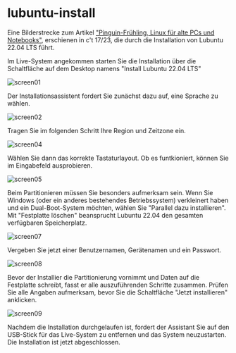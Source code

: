 # lubuntu-install

Eine Bilderstrecke zum Artikel ["Pinguin-Frühling, Linux für alte PCs und Notebooks"](https://www.heise.de/select/ct/2023/17/2314510081783868206), erschienen in c't 17/23, die durch die Installation von Lubuntu 22.04 LTS führt.

Im Live-System angekommen starten Sie die Installation über die Schaltfläche auf dem Desktop namens "Install Lubuntu 22.04 LTS"

![screen01](https://github.com/ndi-ct/lubuntu-install/assets/78471292/ddcbed70-edca-4e56-a977-2cfd7f8e1a3d)

Der Installationsassistent fordert Sie zunächst dazu auf, eine Sprache zu wählen.

![screen02](https://github.com/ndi-ct/lubuntu-install/assets/78471292/575f2104-c71c-4e84-ac22-75e8b4b6d145)

Tragen Sie im folgenden Schritt Ihre Region und Zeitzone ein.

![screen04](https://github.com/ndi-ct/lubuntu-install/assets/78471292/b3627396-cece-4cb2-a87c-0ad052237e0c)

Wählen Sie dann das korrekte Tastaturlayout. Ob es funtkioniert, können Sie im Eingabefeld ausprobieren. 

![screen05](https://github.com/ndi-ct/lubuntu-install/assets/78471292/90432781-a90d-4fad-908e-3d027a44ba29)

Beim Partitionieren müssen Sie besonders aufmerksam sein. Wenn Sie Windows (oder ein anderes bestehendes Betriebssystem) verkleinert haben und ein Dual-Boot-System möchten, wählen Sie "Parallel dazu installieren". Mit "Festplatte löschen" beansprucht Lubuntu 22.04 den gesamten verfügbaren Speicherplatz. 

![screen07](https://github.com/ndi-ct/lubuntu-install/assets/78471292/f7342028-b3ba-4231-9f0b-95396e2dc536)

Vergeben Sie jetzt einer Benutzernamen, Gerätenamen und ein Passwort. 

![screen08](https://github.com/ndi-ct/lubuntu-install/assets/78471292/a0ab9c2d-8c73-47e2-9cb9-ceaca1d216ed)

Bevor der Installier die Partitionierung vornimmt und Daten auf die Festplatte schreibt, fasst er alle auszuführenden Schritte zusammen. Prüfen Sie alle Angaben aufmerksam, bevor Sie die Schaltfläche "Jetzt installieren" anklicken.

![screen09](https://github.com/ndi-ct/lubuntu-install/assets/78471292/3b7f9ee6-6218-4999-a915-53fb050c100a)

Nachdem die Installation durchgelaufen ist, fordert der Assistant Sie auf den USB-Stick für das Live-System zu entfernen und das System neuzustarten. Die Installation ist jetzt abgeschlossen.

